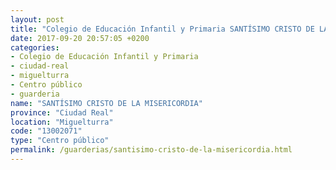 ```yaml
---
layout: post
title: "Colegio de Educación Infantil y Primaria SANTÍSIMO CRISTO DE LA MISERICORDIA"
date: 2017-09-20 20:57:05 +0200
categories:
- Colegio de Educación Infantil y Primaria
- ciudad-real
- miguelturra
- Centro público
- guarderia
name: "SANTÍSIMO CRISTO DE LA MISERICORDIA"
province: "Ciudad Real"
location: "Miguelturra"
code: "13002071"
type: "Centro público"
permalink: /guarderias/santisimo-cristo-de-la-misericordia.html
---
```

